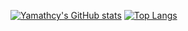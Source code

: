 [![Yamathcy's GitHub stats](https://github-readme-stats.vercel.app/api?username=yamathcy)](https://github.com/anuraghazra/github-readme-stats)
[![Top Langs](https://github-readme-stats.vercel.app/api/top-langs/?username=yamathcy)](https://github.com/anuraghazra/github-readme-stats)


<!--
**yamathcy/yamathcy** is a ✨ _special_ ✨ repository because its `README.md` (this file) appears on your GitHub profile.

Here are some ideas to get you started:

- 🔭 I’m currently working on ...
- 🌱 I’m currently learning ...
- 👯 I’m looking to collaborate on ...
- 🤔 I’m looking for help with ...
- 💬 Ask me about ...
- 📫 How to reach me: ...
- 😄 Pronouns: ...
- ⚡ Fun fact: ...
-->
